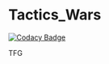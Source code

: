 # Tactics_Wars

[![Codacy Badge](https://api.codacy.com/project/badge/Grade/73ee4995018642caac16de63b87ee811)](https://app.codacy.com/gh/DiegoRuizGil/Tactics_Wars?utm_source=github.com&utm_medium=referral&utm_content=DiegoRuizGil/Tactics_Wars&utm_campaign=Badge_Grade_Settings)

 TFG
